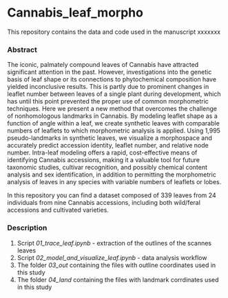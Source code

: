 # Cannabis_leaf_morpho

This repository contains the data and code used in the manuscript xxxxxxx

### Abstract
The iconic, palmately compound leaves of Cannabis have attracted significant attention in the past. However, investigations into the genetic basis of leaf shape or its connections to phytochemical composition have yielded inconclusive results. This is partly due to prominent changes in leaflet number between leaves of a single plant during development, which has until this point prevented the proper use of common morphometric techniques. Here we present a new method that overcomes the challenge of nonhomologous landmarks in Cannabis. By modeling leaflet shape as a function of angle within a leaf, we create synthetic leaves with comparable numbers of leaflets to which morphometric analysis is applied. Using 1,995 pseudo-landmarks in synthetic leaves, we visualize a morphospace and accurately predict accession identity, leaflet number, and relative node number. Intra-leaf modeling offers a rapid, cost-effective means of identifying Cannabis accessions, making it a valuable tool for future taxonomic studies, cultivar recognition, and possibly chemical content analysis and sex identification, in addition to permitting the morphometric analysis of leaves in any species with variable numbers of leaflets or lobes.


In this repository you can find a dataset composed of 339 leaves from 24 individuals from nine Cannabis accessions, including both wild/feral accessions and cultivated varieties. 

### Description
1. Script *01_trace_leaf.ipynb*  - extraction of the outlines of the scannes leaves
2. Script *02_model_and_visualize_leaf.ipynb* - data analysis workflow
3. The folder *03_out* containing the files with outline coordinates used in this study
4. The folder *04_land* containing the files with landmark corrdinates used in this study

   
